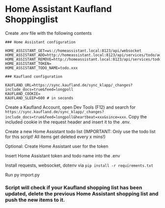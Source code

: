 # Home Assistant Kaufland Shoppinglist

Create .env file with the following contents

```
### Home Assistant configuration

HOME_ASSISTANT_GET=ws://homeassistant.local:8123/api/websocket
HOME_ASSISTANT_ADD=http://homeassistant.local:8123/api/services/todo/add_item
HOME_ASSISTANT_REMOVE=http://homeassistant.local:8123/api/services/todo/remove_item
HOME_ASSISTANT_TOKEN=
HOME_ASSISTANT_TODO_NAME=todo.xxx

### Kaufland configuration

KAUFLAND_URL=https://sync.kaufland.de/sync_klapp/_changes?include_docs=true&feed=longpoll
KAUFLAND_COOKIE=
KAUFLAND_SLEEP=600 # in seconds
```

Create a Kaufland Account, open Dev Tools (F12) and search for `https://sync.kaufland.de/sync_klapp/_changes?include_docs=true&feed=longpoll&heartbeat=xxx&since=xxx`. Copy the included cookie in the request header and insert it to the .env.

Create a new Home Assistant todo list (IMPORTANT: Only use the todo list for this script! All items get deleted every x mins!)

Optional: Create Home Assistant user for the token

Insert Home Assistant token and todo name into the .env

Install requests, websocket, dotenv via `pip install -r requirements.txt`

Run py import.py

### Script will check if your Kaufland shopping list has been updated, delete the previous Home Assistant shopping list and push the new items to it.
